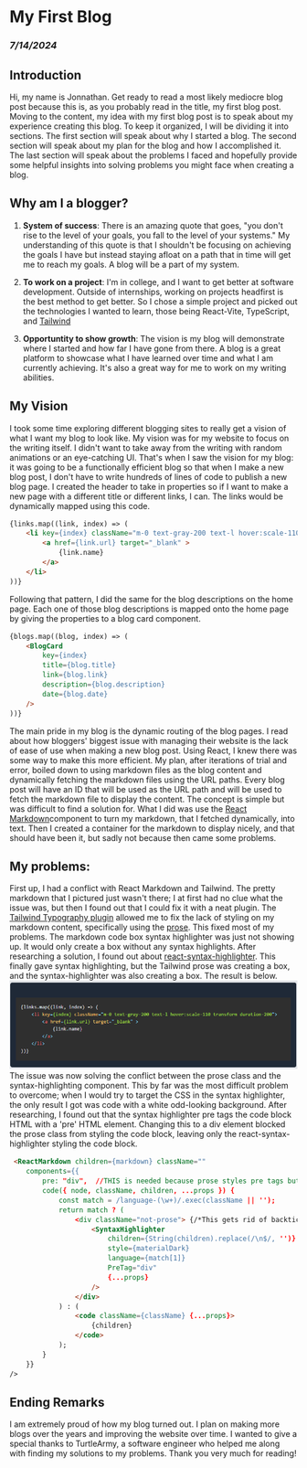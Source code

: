 


# My First Blog 
### *7/14/2024*
## Introduction

Hi, my name is Jonnathan. Get ready to read a most likely mediocre blog post because this is, as you probably read in the title, my first blog post. Moving to the content, my idea with my first blog post is to speak about my experience creating this blog. To keep it organized, I will be dividing it into sections. The first section will speak about why I started a blog. The second section will speak about my plan for the blog and how I accomplished it. The last section will speak about the problems I faced and hopefully provide some helpful insights into solving problems you might face when creating a blog.

## Why am I a blogger?
1. **System of success**: There is an amazing quote that goes, "you don't rise to the level of your goals, you fall to the level of your systems." My understanding of this quote is that I shouldn't be focusing on achieving the goals I have but instead staying afloat on a path that in time will get me to reach my goals. A blog will be a part of my system.

2. **To work on a project**: I'm in college, and I want to get better at software development. Outside of internships, working on projects headfirst is the best method to get better. So I chose a simple project and picked out the technologies I wanted to learn, those being React-Vite, TypeScript, and [Tailwind](https://tailwindcss.com/docs/installation)

3. **Opportuntity to show growth**: The vision is my blog will demonstrate where I started and how far I have gone from there. A blog is a great platform to showcase what I have learned over time and what I am currently achieving. It's also a great way for me to work on my writing abilities.

## My Vision
I took some time exploring different blogging sites to really get a vision of what I want my blog to look like. My vision was for my website to focus on the writing itself. I didn't want to take away from the writing with random animations or an eye-catching UI. That's when I saw the vision for my blog: it was going to be a functionally efficient blog so that when I make a new blog post, I don't have to write hundreds of lines of code to publish a new blog page. I created the header to take in properties so if I want to make a new page with a different title or different links, I can. The links would be dynamically mapped using this code.
```html
{links.map((link, index) => (
    <li key={index} className="m-0 text-gray-200 text-l hover:scale-110 transform duration-200">
        <a href={link.url} target="_blank" >
            {link.name}
        </a>
    </li>
))}
```
Following that pattern, I did the same for the blog descriptions on the home page. Each one of those blog descriptions is mapped onto the home page by giving the properties to a blog card component.
```html
{blogs.map((blog, index) => (
    <BlogCard
        key={index}
        title={blog.title}
        link={blog.link}
        description={blog.description}
        date={blog.date}
    />
))}
```
The main pride in my blog is the dynamic routing of the blog pages. I read about how bloggers' biggest issue with managing their website is the lack of ease of use when making a new blog post. Using React, I knew there was some way to make this more efficient. My plan, after iterations of trial and error, boiled down to using markdown files as the blog content and dynamically fetching the markdown files using the URL paths. Every blog post will have an ID that will be used as the URL path and will be used to fetch the markdown file to display the content. The concept is simple but was difficult to find a solution for. What I did was use the [React Markdown](https://github.com/remarkjs/react-markdown)component to turn my markdown, that I fetched dynamically, into text. Then I created a container for the markdown to display nicely, and that should have been it, but sadly not because then came some problems.

## My problems:

First up, I had a conflict with React Markdown and Tailwind. The pretty markdown that I pictured just wasn't there; I at first had no clue what the issue was, but then I found out that I could fix it with a neat plugin. The [Tailwind Typography plugin](https://github.com/tailwindlabs/tailwindcss-typography) allowed me to fix the lack of styling on my markdown content, specifically using the [prose](https://docs.storefrontui.io/v2/customization/prose).
This fixed most of my problems. The markdown code box syntax highlighter was just not showing up. It would only create a box without any syntax highlights. After researching a solution, I found out about [react-syntax-highlighter](https://github.com/react-syntax-highlighter/react-syntax-highlighter). This finally gave syntax highlighting, but the Tailwind prose was creating a box, and the syntax-highlighter was also creating a box. The result is below.
![code error](../photos/double_box.PNG)
The issue was now solving the conflict between the prose class and the syntax-highlighting component. This by far was the most difficult problem to overcome; when I would try to target the CSS in the syntax highlighter, the only result I got was code with a white odd-looking background. After researching, I found out that the syntax highlighter pre tags the code block HTML with a 'pre' HTML element. Changing this to a div element blocked the prose class from styling the code block, leaving only the react-syntax-highlighter styling the code block.
```html
 <ReactMarkdown children={markdown} className=""
    components={{
        pre: "div",  //THIS is needed because prose styles pre tags but not divs
        code({ node, className, children, ...props }) {
            const match = /language-(\w+)/.exec(className || '');
            return match ? (
                <div className="not-prose"> {/*This gets rid of backtick ?? still unknown why*/}
                    <SyntaxHighlighter
                        children={String(children).replace(/\n$/, '')}
                        style={materialDark}
                        language={match[1]}
                        PreTag="div"
                        {...props}
                    />
                </div>
            ) : (
                <code className={className} {...props}>
                    {children}
                </code>
            );
        }
    }}
/>
```

## Ending Remarks
I am extremely proud of how my blog turned out. I plan on making more blogs over the years and improving the website over time. I wanted to give a special thanks to TurtleArmy, a software engineer who helped me along with finding my solutions to my problems. Thank you very much for reading!